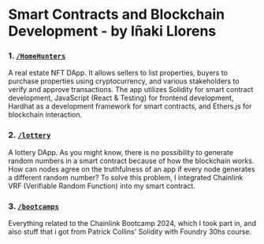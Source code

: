 # Smart Contracts and Blockchain Development - by Iñaki Llorens

### 1. [`/HomeHunters`](./HomeHunters)

A real estate NFT DApp. It allows sellers to list properties, buyers to purchase properties using cryptocurrency, and various stakeholders to verify and approve transactions. The app utilizes Solidity for smart contract development, JavaScript (React & Testing) for frontend development, Hardhat as a development framework for smart contracts, and Ethers.js for blockchain interaction.

### 2. [`/lottery`](./lottery)

A lottery DApp. As you might know, there is no possibility to generate random numbers in a smart contract because of how the blockchain works. How can nodes agree on the truthfulness of an app if every node generates a different random number? To solve this problem, I integrated Chainlink VRF (Verifiable Random Function) into my smart contract.

### 3. [`/bootcamps`](./bootcamps)

Everything related to the Chainlink Bootcamp 2024, which I took part in, and also stuff that i got from Patrick Collins' Solidity with Foundry 30hs course.
